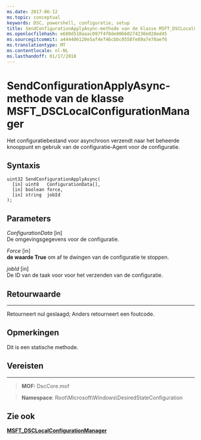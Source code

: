 ```yaml
---
ms.date: 2017-06-12
ms.topic: conceptual
keywords: DSC, powershell, configuratie, setup
title: SendConfigurationApplyAsync-methode van de klasse MSFT_DSCLocalConfigurationManager
ms.openlocfilehash: e680d510aaac097f4f0de80660274230e028ed45
ms.sourcegitcommit: a444406120e5af4e746cbbc0558fe89a7e78aef6
ms.translationtype: MT
ms.contentlocale: nl-NL
ms.lasthandoff: 01/17/2018
---
```

# <a name="sendconfigurationapplyasync-method-of-the-msftdsclocalconfigurationmanager-class"></a>SendConfigurationApplyAsync-methode van de klasse MSFT_DSCLocalConfigurationManager

Het configuratiebestand voor asynchroon verzendt naar het beheerde knooppunt en gebruik van de configuratie-Agent voor de configuratie.

<a name="syntax"></a>Syntaxis
------

```mof
uint32 SendConfigurationApplyAsync(
  [in] uint8   ConfigurationData[],
  [in] boolean force,
  [in] string  jobId
);
```

<a name="parameters"></a>Parameters
----------

*ConfigurationData* \[in\]  
De omgevingsgegevens voor de configuratie.

*Force* \[in\]  
**de waarde True** om af te dwingen van de configuratie te stoppen.

*jobId* \[in\]  
De ID van de taak voor voor het verzenden van de configuratie.

## <a name="return-value"></a>Retourwaarde
------------

Retourneert nul geslaagd; Anders retourneert een foutcode.

## <a name="remarks"></a>Opmerkingen

Dit is een statische methode.

## <a name="requirements"></a>Vereisten
------------
>**MOF:** DscCore.mof

>**Namespace**: Root\Microsoft\Windows\DesiredStateConfiguration


## <a name="see-also"></a>Zie ook


[**MSFT_DSCLocalConfigurationManager**](msft-dsclocalconfigurationmanager.md)


 

 




